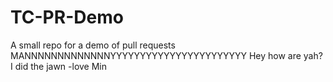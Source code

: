 # TC-PR-Demo
A small repo for a demo of pull requests
MANNNNNNNNNNNNNYYYYYYYYYYYYYYYYYYYYYYY
Hey how are yah?
I did the jawn
-love Min


